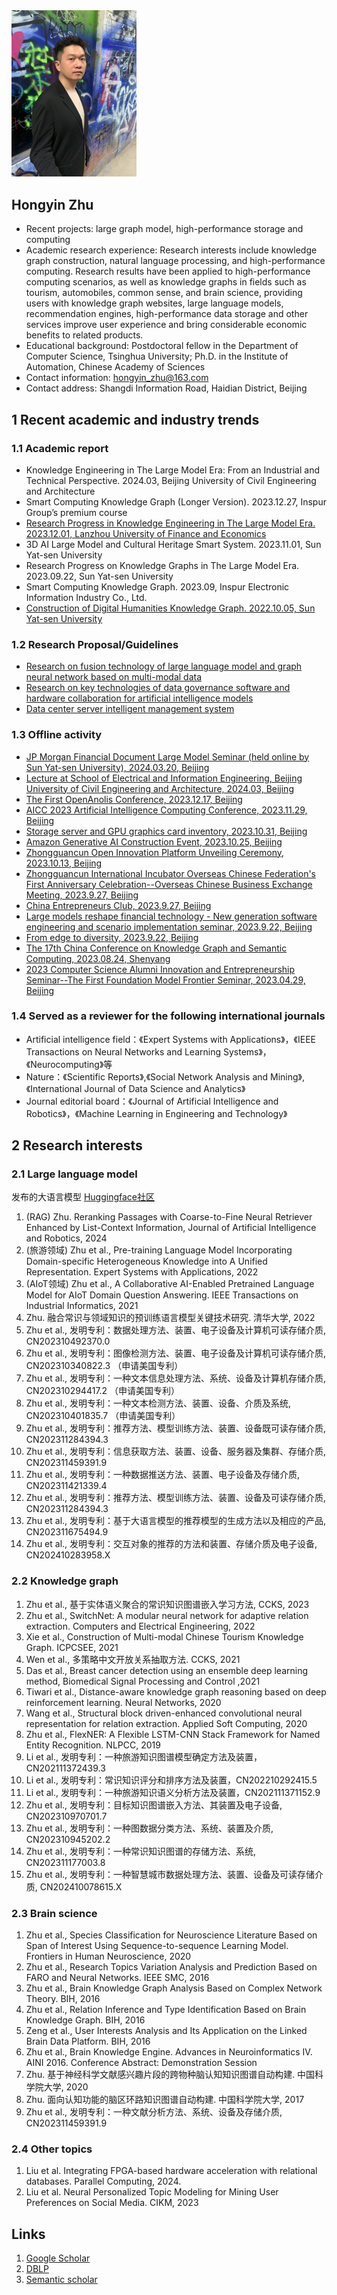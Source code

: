 <img src="pic/avater.jpg" width="200" />

## Hongyin Zhu

* Recent projects: large graph model, high-performance storage and computing
* Academic research experience: Research interests include knowledge graph construction, natural language processing, and high-performance computing. Research results have been applied to high-performance computing scenarios, as well as knowledge graphs in fields such as tourism, automobiles, common sense, and brain science, providing users with knowledge graph websites, large language models, recommendation engines, high-performance data storage and other services improve user experience and bring considerable economic benefits to related products.
* Educational background: Postdoctoral fellow in the Department of Computer Science, Tsinghua University; Ph.D. in the Institute of Automation, Chinese Academy of Sciences
* Contact information: hongyin_zhu@163.com
* Contact address: Shangdi Information Road, Haidian District, Beijing

## 1 Recent academic and industry trends

### 1.1 Academic report
* Knowledge Engineering in The Large Model Era: From an Industrial and Technical Perspective. 2024.03, Beijing University of Civil Engineering and Architecture
* Smart Computing Knowledge Graph (Longer Version). 2023.12.27, Inspur Group’s premium course
* [Research Progress in Knowledge Engineering in The Large Model Era. 2023.12.01, Lanzhou University of Finance and Economics](https://mp.weixin.qq.com/s?__biz=MzUzODA1Nzg1OA==&mid=2247523531&idx=1&sn=5381c5a6df3bb7a5e7873314febef1d9&chksm=fadf5126cda8d8305b812605530ea6aef55e69ca0605ae8db99ccdef2b2fe071f8f0c68def06&scene=27)
* 3D AI Large Model and Cultural Heritage Smart System. 2023.11.01, Sun Yat-sen University
* Research Progress on Knowledge Graphs in The Large Model Era. 2023.09.22, Sun Yat-sen University
* Smart Computing Knowledge Graph. 2023.09, Inspur Electronic Information Industry Co., Ltd.
* [Construction of Digital Humanities Knowledge Graph. 2022.10.05, Sun Yat-sen University](https://mp.weixin.qq.com/s?__biz=MzIyNTU2MTU2Mg==&mid=2247503871&idx=1&sn=56833448dcb3d92462ed0f212acc986d&chksm=e87f514adf08d85c7d90da4128781f97fd0afabd09105fffb3c1d2afa3d51d59609ec0ce3484&scene=27)

### 1.2 Research Proposal/Guidelines
* [Research on fusion technology of large language model and graph neural network based on multi-modal data](2024/doc/2024-02.pdf)
* [Research on key technologies of data governance software and hardware collaboration for artificial intelligence models](2024/doc/2023-08.pdf)
* [Data center server intelligent management system](2024/doc/2022-12.pdf)

### 1.3 Offline activity
* [JP Morgan Financial Document Large Model Seminar (held online by Sun Yat-sen University), 2024.03.20, Beijing](pic/2024/02.png)
* [Lecture at School of Electrical and Information Engineering, Beijing University of Civil Engineering and Architecture, 2024.03, Beijing](pic/2024/01.jpg)
* [The First OpenAnolis Conference, 2023.12.17, Beijing](pic/2023/13.jpeg)
* [AICC 2023 Artificial Intelligence Computing Conference, 2023.11.29, Beijing](pic/2023/12.jpg)
* [Storage server and GPU graphics card inventory, 2023.10.31, Beijing](pic/2023/11.jpg)
* [Amazon Generative AI Construction Event, 2023.10.25, Beijing](pic/2023/10.png)
* [Zhongguancun Open Innovation Platform Unveiling Ceremony, 2023.10.13, Beijing](pic/2023/20231013.png)
* [Zhongguancun International Incubator Overseas Chinese Federation's First Anniversary Celebration--Overseas Chinese Business Exchange Meeting, 2023.9.27, Beijing](pic/2023/09.jpg)
* [China Entrepreneurs Club, 2023.9.27, Beijing](pic/2023/04.jpg)
* [Large models reshape financial technology - New generation software engineering and scenario implementation seminar, 2023.9.22, Beijing](pic/2023/03.jpg)
* [From edge to diversity, 2023.9.22, Beijing](pic/2023/01.jpg)
* [The 17th China Conference on Knowledge Graph and Semantic Computing, 2023.08.24, Shenyang](pic/2023/02.jpg)
* [2023 Computer Science Alumni Innovation and Entrepreneurship Seminar--The First Foundation Model Frontier Seminar, 2023.04.29, Beijing](pic/2023/08.jpg)

### 1.4 Served as a reviewer for the following international journals

* Artificial intelligence field：《Expert Systems with Applications》，《IEEE Transactions on Neural Networks and Learning Systems》，《Neurocomputing》等
* Nature：《Scientific Reports》,《Social Network Analysis and Mining》,《International Journal of Data Science and Analytics》
* Journal editorial board：《Journal of Artificial Intelligence and Robotics》，《Machine Learning in Engineering and Technology》

## 2 Research interests

### 2.1 Large language model

发布的大语言模型 [Huggingface社区](https://huggingface.co/hongyin)

1. (RAG) Zhu. Reranking Passages with Coarse-to-Fine Neural Retriever Enhanced by List-Context Information, Journal of Artificial Intelligence and Robotics, 2024
1. (旅游领域) Zhu et al., Pre-training Language Model Incorporating Domain-specific Heterogeneous Knowledge into A Unified Representation. Expert Systems with Applications, 2022  
1. (AIoT领域) Zhu et al., A Collaborative AI-Enabled Pretrained Language Model for AIoT Domain Question Answering. IEEE Transactions on Industrial Informatics, 2021  
1. Zhu. 融合常识与领域知识的预训练语言模型关键技术研究. 清华大学, 2022
1. Zhu et al., 发明专利：数据处理方法、装置、电子设备及计算机可读存储介质, CN202310492370.0  
1. Zhu et al., 发明专利：图像检测方法、装置、电子设备及计算机可读存储介质, CN202310340822.3 （申请美国专利）
5. Zhu et al., 发明专利：一种文本信息处理方法、系统、设备及计算机存储介质, CN202310294417.2 （申请美国专利）
6. Zhu et al., 发明专利：一种文本检测方法、装置、设备、介质及系统, CN202310401835.7 （申请美国专利）
8. Zhu et al., 发明专利：推荐方法、模型训练方法、装置、设备既可读存储介质, CN202311284394.3
9. Zhu et al., 发明专利：信息获取方法、装置、设备、服务器及集群、存储介质, CN202311459391.9
1. Zhu et al., 发明专利：一种数据推送方法、装置、电子设备及存储介质, CN202311421339.4
2. Zhu et al., 发明专利：推荐方法、模型训练方法、装置、设备及可读存储介质, CN202311284394.3
3. Zhu et al., 发明专利：基于大语言模型的推荐模型的生成方法以及相应的产品, CN202311675494.9
4. Zhu et al., 发明专利：交互对象的推荐的方法和装置、存储介质及电子设备, CN202410283958.X

### 2.2 Knowledge graph

1. Zhu et al., 基于实体语义聚合的常识知识图谱嵌入学习方法, CCKS, 2023
1. Zhu et al., SwitchNet: A modular neural network for adaptive relation extraction. Computers and Electrical Engineering, 2022  
2. Xie et al., Construction of Multi-modal Chinese Tourism Knowledge Graph. ICPCSEE, 2021  
3. Wen et al., 多策略中文开放关系抽取方法. CCKS, 2021  
7. Das et al., Breast cancer detection using an ensemble deep learning method, Biomedical Signal Processing and Control ,2021 
4. Tiwari et al., Distance-aware knowledge graph reasoning based on deep reinforcement learning. Neural Networks, 2020  
5. Wang et al., Structural block driven-enhanced convolutional neural representation for relation extraction. Applied Soft Computing, 2020
6. Zhu et al., FlexNER: A Flexible LSTM-CNN Stack Framework for Named Entity Recognition. NLPCC, 2019 
8. Li et al., 发明专利：一种旅游知识图谱模型确定方法及装置，CN202111372439.3
9. Li et al., 发明专利：常识知识评分和排序方法及装置，CN202210292415.5  
1. Li et al., 发明专利：一种旅游知识语义分析方法及装置，CN202111371152.9
2. Zhu et al., 发明专利：目标知识图谱嵌入方法、其装置及电子设备, CN202310970701.7
1. Zhu et al., 发明专利：一种图数据分类方法、系统、装置及介质, CN202310945202.2
3. Zhu et al., 发明专利：一种常识知识图谱的存储方法、系统, CN202311177003.8
4. Zhu et al., 发明专利：一种智慧城市数据处理方法、装置、设备及可读存储介质, CN202410078615.X

### 2.3 Brain science

1. Zhu et al., Species Classification for Neuroscience Literature Based on Span of Interest Using Sequence-to-sequence Learning Model. Frontiers in Human Neuroscience, 2020  
2. Zhu et al., Research Topics Variation Analysis and Prediction Based on FARO and Neural Networks. IEEE SMC, 2016
3. Zhu et al., Brain Knowledge Graph Analysis Based on Complex Network Theory. BIH, 2016  
4. Zhu et al., Relation Inference and Type Identification Based on Brain Knowledge Graph. BIH, 2016  
5. Zeng et al., User Interests Analysis and Its Application on the Linked Brain Data Platform. BIH, 2016  
6. Zhu et al., Brain Knowledge Engine. Advances in Neuroinformatics IV. AINI 2016. Conference Abstract: Demonstration Session  
1. Zhu. 基于神经科学文献感兴趣片段的跨物种脑认知知识图谱自动构建. 中国科学院大学, 2020
1. Zhu. 面向认知功能的脑区环路知识图谱自动构建. 中国科学院大学, 2017
7. Zhu et al., 发明专利：一种文献分析方法、系统、设备及存储介质, CN202311459391.9

### 2.4 Other topics

1. Liu et al. Integrating FPGA-based hardware acceleration with relational databases. Parallel Computing, 2024.
2. Liu et al. Neural Personalized Topic Modeling for Mining User Preferences on Social Media. CIKM, 2023

  
## Links
1. [Google Scholar](https://scholar.google.ru/citations?user=LXXoB3QAAAAJ&hl=en)
2. [DBLP](https://dblp.org/pid/186/4399.html)
3. [Semantic scholar](https://www.semanticscholar.org/author/Hongyin-Zhu/3465702)
